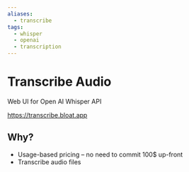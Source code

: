 ```yaml
---
aliases:
  - transcribe
tags:
  - whisper
  - openai
  - transcription
---
```

# Transcribe Audio

Web UI for Open AI Whisper API

https://transcribe.bloat.app

## Why?
- Usage-based pricing – no need to commit 100$ up-front
- Transcribe audio files
